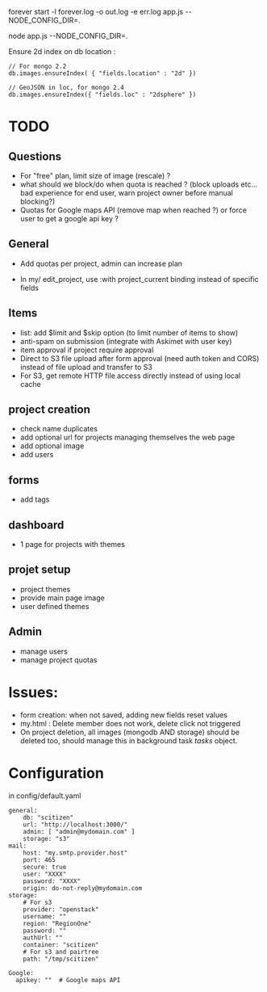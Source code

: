 forever start -l forever.log -o out.log -e err.log app.js --NODE_CONFIG_DIR=.

node app.js --NODE_CONFIG_DIR=.



Ensure 2d index on db location  :

    // For mongo 2.2
    db.images.ensureIndex( { "fields.location" : "2d" })

    // GeoJSON in loc, for mongo 2.4
    db.images.ensureIndex({ "fields.loc" : "2dsphere" })



# TODO

## Questions

* For "free" plan, limit size of image (rescale) ?
* what should we block/do when quota is reached ? (block uploads etc... bad experience for end user, warn project owner before manual blocking?)
* Quotas for Google maps API (remove map when reached ?) or force user to get a google api key ?

## General

* Add quotas per project, admin can increase plan

* In my/ edit_project, use :with project_current binding instead of specific
fields



## Items

* list: add $limit and $skip option (to limit number of items to show)
* anti-spam on submission (integrate with Askimet with user key)
* item approval if project require approval
* Direct to S3 file upload after form approval (need auth token and CORS) instead of file upload and transfer to S3
* For S3, get remote HTTP file access directly instead of using local cache

## project creation

* check name duplicates
* add optional url for projects managing themselves the web page
* add optional image
* add users

## forms

* add tags

## dashboard

* 1 page for projects with themes

## projet setup

* project themes
* provide main page image
* user defined themes

## Admin

* manage users
* manage project quotas


# Issues:

* form creation: when not saved, adding new fields reset values
* my.html : Delete member does not work, delete click not triggered
* On project deletion, all images (mongodb AND storage) should be deleted too, should manage this in background task *tasks* object.

# Configuration

in config/default.yaml

    general:
        db: "scitizen"
        url: "http://localhost:3000/"
        admin: [ "admin@mydomain.com" ]
        storage: "s3"
    mail:
        host: "my.smtp.provider.host"
        port: 465
        secure: true
        user: "XXXX"
        password: "XXXX"
        origin: do-not-reply@mydomain.com
    storage:
        # For s3
        provider: "openstack"
        username: ""
        region: "RegionOne"
        password: ""
        authUrl: ""
        container: "scitizen"
        # For s3 and pairtree
        path: "/tmp/scitizen"

    Google:
      apikey: ""  # Google maps API
